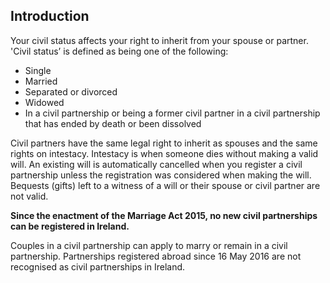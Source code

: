 ##  Introduction

Your civil status affects your right to inherit from your spouse or partner.
'Civil status’ is defined as being one of the following:

  * Single 
  * Married 
  * Separated or divorced 
  * Widowed 
  * In a civil partnership or being a former civil partner in a civil partnership that has ended by death or been dissolved 

Civil partners have the same legal right to inherit as spouses and the same
rights on intestacy. Intestacy is when someone dies without making a valid
will. An existing will is automatically cancelled when you register a civil
partnership unless the registration was considered when making the will.
Bequests (gifts) left to a witness of a will or their spouse or civil partner
are not valid.

**Since the enactment of the Marriage Act 2015, no new civil partnerships can
be registered in Ireland.**

Couples in a civil partnership can apply to marry or remain in a civil
partnership. Partnerships registered abroad since 16 May 2016 are not
recognised as civil partnerships in Ireland.
